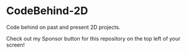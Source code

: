 # CodeBehind-2D
 Code behind on past and present 2D projects.

Check out my Sponsor button for this repository on the top left of your screen!
